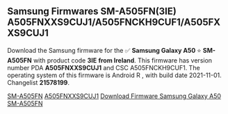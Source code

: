 <h2>Samsung Firmwares SM-A505FN(3IE) A505FNXXS9CUJ1/A505FNCKH9CUF1/A505FXXS9CUJ1</h2>
Download the Samsung firmware for the ✅ <strong>Samsung Galaxy A50 </strong> ⭐ <strong>SM-A505FN</strong> with product code <strong>3IE</strong> <strong> from Ireland</strong>. This firmware has version number PDA <strong>A505FNXXS9CUJ1</strong> and CSC A505FNCKH9CUF1. The operating system of this firmware is Android R , with build date 2021-11-01. Changelist <strong>21578199</strong>.


[SM-A505FN](https://samfirm.shop/samsung/model/SM-A505FN)
[A505FNXXS9CUJ1](https://samfirm.shop/samsung/pda/A505FNXXS9CUJ1)
[Download Firmware Samsung Galaxy A50 SM-A505FN](https://samfirm.shop/samsung/firmware/470296)
